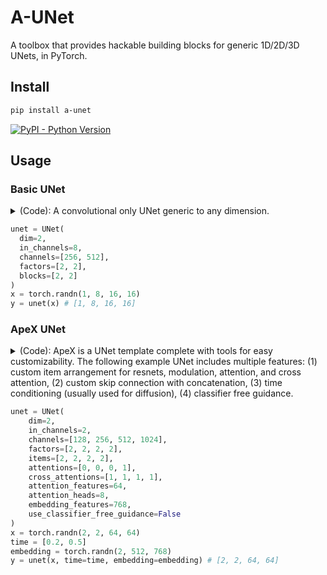 # A-UNet

A toolbox that provides hackable building blocks for generic 1D/2D/3D UNets, in PyTorch.

## Install
```bash
pip install a-unet
```

[![PyPI - Python Version](https://img.shields.io/pypi/v/a-unet?style=flat&colorA=black&colorB=black)](https://pypi.org/project/a-unet/)


## Usage

### Basic UNet

<details> <summary> (Code): A convolutional only UNet generic to any dimension. </summary>

```py
from typing import List
from a_unet import T, Downsample, Repeat, ResnetBlock, Skip, Upsample
from torch import nn

def UNet(
    dim: int,
    in_channels: int,
    channels: List[int],
    factors: List[int],
    blocks: List[int],
) -> nn.Module:
    # Check lengths
    n_layers = len(channels)
    assert n_layers == len(factors) and n_layers == len(blocks), "lengths must match"

    # Resnet stack
    def Stack(channels: int, n_blocks: int) -> nn.Module:
        # The T function is used create a type template that pre-initializes paramters if called
        Block = T(ResnetBlock)(dim=dim, in_channels=channels, out_channels=channels)
        resnet = Repeat(Block, times=n_blocks)
        return resnet

    # Build UNet recursively
    def Net(i: int) -> nn.Module:
        if i == n_layers: return nn.Identity()
        in_ch, out_ch = (channels[i - 1] if i > 0 else in_channels), channels[i]
        factor = factors[i]
        # Wraps modules with skip connection that merges paths with torch.add
        return Skip(torch.add)(
            Downsample(dim=dim, factor=factor, in_channels=in_ch, out_channels=out_ch),
            Stack(channels=out_ch, n_blocks=blocks[i]),
            Net(i + 1),
            Stack(channels=out_ch, n_blocks=blocks[i]),
            Upsample(dim=dim, factor=factor, in_channels=out_ch, out_channels=in_ch),
        )
    return Net(0)
```

</details>

```py
unet = UNet(
  dim=2,
  in_channels=8,
  channels=[256, 512],
  factors=[2, 2],
  blocks=[2, 2]
)
x = torch.randn(1, 8, 16, 16)
y = unet(x) # [1, 8, 16, 16]
```


### ApeX UNet

<details> <summary> (Code): ApeX is a UNet template complete with tools for easy customizability. The following example UNet includes multiple features: (1) custom item arrangement for resnets, modulation, attention, and cross attention, (2) custom skip connection with concatenation, (3) time conditioning (usually used for diffusion), (4) classifier free guidance. </summary>

```py
from typing import Sequence, Optional

from a_unet import TimeConditioningPlugin, ClassifierFreeGuidancePlugin
from a_unet.apex import (
    XUNet,
    XBlock,
    ResnetItem as R,
    AttentionItem as A,
    CrossAttentionItem as C,
    ModulationItem as M,
    SkipCat
)

def UNet(
    dim: int,
    in_channels: int,
    channels: Sequence[int],
    factors: Sequence[int],
    items: Sequence[int],
    attentions: Sequence[int],
    cross_attentions: Sequence[int],
    attention_features: int,
    attention_heads: int,
    embedding_features: Optional[int] = None,
    skip_t: Callable = SkipCat,
    resnet_groups: int = 8,
    modulation_features: int = 1024,
    embedding_max_length: int = 0,
    use_classifier_free_guidance: bool = False,
    out_channels: Optional[int] = None,
):
    # Check lengths
    num_layers = len(channels)
    sequences = (channels, factors, items, attentions, cross_attentions)
    assert all(len(sequence) == num_layers for sequence in sequences)

    # Define UNet type with time conditioning and CFG plugins
    UNet = TimeConditioningPlugin(XUNet)
    if use_classifier_free_guidance:
        UNet = ClassifierFreeGuidancePlugin(UNet, embedding_max_length)

    return UNet(
        dim=dim,
        in_channels=in_channels,
        out_channels=out_channels,
        blocks=[
            XBlock(
                channels=channels,
                factor=factor,
                items=([R, M] + [A] * n_att + [C] * n_cross) * n_items,
            ) for channels, factor, n_items, n_att, n_cross in zip(*sequences)
        ],
        skip_t=skip_t,
        attention_features=attention_features,
        attention_heads=attention_heads,
        embedding_features=embedding_features,
        modulation_features=modulation_features,
        resnet_groups=resnet_groups
    )
```

</details>

```py
unet = UNet(
    dim=2,
    in_channels=2,
    channels=[128, 256, 512, 1024],
    factors=[2, 2, 2, 2],
    items=[2, 2, 2, 2],
    attentions=[0, 0, 0, 1],
    cross_attentions=[1, 1, 1, 1],
    attention_features=64,
    attention_heads=8,
    embedding_features=768,
    use_classifier_free_guidance=False
)
x = torch.randn(2, 2, 64, 64)
time = [0.2, 0.5]
embedding = torch.randn(2, 512, 768)
y = unet(x, time=time, embedding=embedding) # [2, 2, 64, 64]
```
